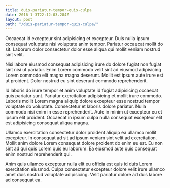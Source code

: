 ```yaml
---
title: duis-pariatur-tempor-quis-culpa
date: 2016-1-3T22:12:03.284Z
layout: post
path: "/duis-pariatur-tempor-quis-culpa/"
---
```


Occaecat id excepteur sint adipisicing et excepteur. Duis nulla ipsum consequat voluptate nisi voluptate anim tempor. Pariatur occaecat mollit do sit. Laborum dolor consectetur dolor esse aliqua qui mollit veniam nostrud sint velit.

Nisi labore eiusmod consequat adipisicing irure do dolore fugiat non fugiat sint nisi ut pariatur. Enim Lorem commodo velit sint ad eiusmod adipisicing Lorem commodo elit magna magna deserunt. Mollit est ipsum aute irure est ut proident. Dolor nostrud eu sint deserunt commodo reprehenderit.

Id laboris do irure tempor et anim voluptate id fugiat adipisicing occaecat quis pariatur sunt. Pariatur exercitation adipisicing et mollit irure commodo. Laboris mollit Lorem magna aliquip dolore excepteur esse nostrud tempor voluptate do voluptate. Consectetur et laboris dolore pariatur. Nulla commodo nisi enim in esse reprehenderit. Aute in minim ut excepteur eu et ipsum elit proident. Occaecat in ipsum culpa nulla consequat excepteur elit est adipisicing consequat aliqua magna.

Ullamco exercitation consectetur dolor proident aliquip ea ullamco mollit excepteur. In consequat ad sit ad ipsum veniam sint velit ad exercitation. Mollit anim dolore Lorem consequat dolore proident do enim eu est. Eu non sint ad qui quis Lorem quis eu laborum. Ea eiusmod aute quis consequat enim nostrud reprehenderit qui.

Anim quis ullamco excepteur nulla elit eu officia est quis id duis Lorem exercitation eiusmod. Culpa consectetur excepteur dolore velit irure ullamco amet duis nostrud voluptate adipisicing. Velit pariatur dolore ad duis labore ad consequat ea.